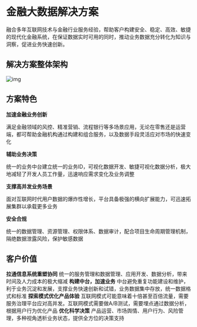 # 金融大数据解决方案

融合多年互联网技术与金融行业服务经验，帮助客户构建安全、稳定、高效、敏捷的现代化金融系统，在保证数据实时可用的同时，推动业务数据充分转化为知识与洞察，促进业务快速创新。

## 解决方案整体架构

![img](https://nos.netease.com/cloud-website-bucket/2019121117043337ef9717-bdfc-4fac-abdb-dd4bd146146d.jpeg)

## 方案特色

**加速金融业务创新**

满足金融领域的风控、精准营销、流程银行等多场景应用，无论在零售还是运营端，都可帮助金融机构通过构建和组合服务，以及数据手段灵活应对市场的快速变化

**辅助业务决策**

统一的业务中台建立统一的业务ID，可视化数据开发、敏捷可视化数据分析，极大地减轻了开发人员工作量，迅速响应需求变化及业务调整

**支撑高并发业务场景**

面对互联网时代用户数据的爆炸性增长，平台具备极强的横向扩展能力，可迅速拓展集群以承载更多业务

**安全合规**

统一的数据管理、资源管理、权限体系、数据审计，配合项目生命周期管理机制，隔绝数据泄露风险，保护敏感数据

## 客户价值

**拉通信息系统重塑协同**
  统一的服务管理和数据管理、应用开发、数据分析，带来时间及人力成本的极大缩减
**构建中台，加速业务**
  中台避免重复功能建设和维护，利于业务沉淀和发展，支撑业务快速创新和试错，业务数据集中存放，统一数据格式和标准
**探索模式优化产品体验**
  互联网模式可能意味着十倍甚至百倍流量，需要服务治理平台应对高并发。互联网模式需要做A/B测试，需要埋点通过数据分析，根据用户行为优化产品
**优化科学决策**
  产品运营、市场舆情、用户行为、风险管理，多种视角透析业务状态，提供全方位的决策支持